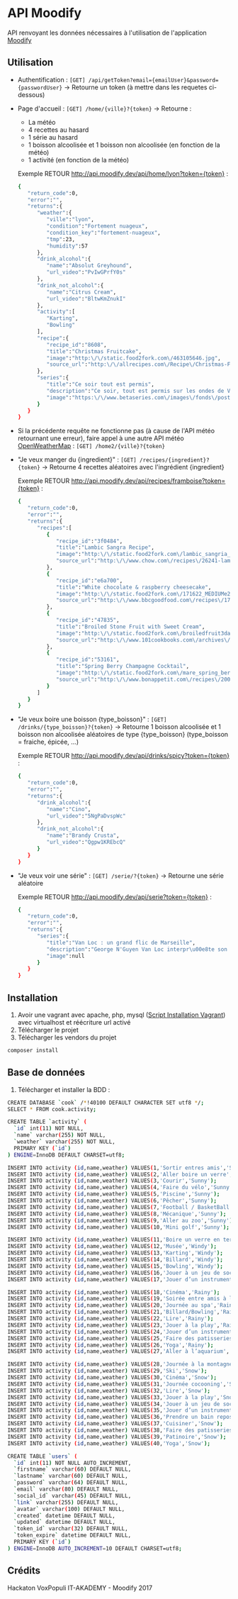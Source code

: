 # API Moodify

API renvoyant les données nécessaires à l'utilisation de l'application [Moodify](https://github.com/It-DreamTeam/Vox-Populi-Application)

## Utilisation

- Authentification : ```[GET] /api/getToken?email={emailUser}&password={passwordUser}```
    -> Retourne un token (à mettre dans les requetes ci-dessous)

- Page d'accueil : ```[GET] /home/{ville}?{token}```
    -> Retourne :
    - La météo
    - 4 recettes au hasard
    - 1 série au hasard
    - 1 boisson alcoolisée et 1 boisson non alcoolisée (en fonction de la météo)
    - 1 activité (en fonction de la météo)
    
    Exemple RETOUR http://api.moodify.dev/api/home/lyon?token={token} :
    ```bash
    {  
       "return_code":0,
       "error":"",
       "returns":{  
          "weather":{  
             "ville":"lyon",
             "condition":"Fortement nuageux",
             "condition_key":"fortement-nuageux",
             "tmp":23,
             "humidity":57
          },
          "drink_alcohol":{  
             "name":"Absolut Greyhound",
             "url_video":"PvIwGPrfY0s"
          },
          "drink_not_alcohol":{  
             "name":"Citrus Cream",
             "url_video":"BltwKmZnukI"
          },
          "activity":[  
             "Karting",
             "Bowling"
          ],
          "recipe":{  
             "recipe_id":"8608",
             "title":"Christmas Fruitcake",
             "image":"http:\/\/static.food2fork.com\/463105646.jpg",
             "source_url":"http:\/\/allrecipes.com\/Recipe\/Christmas-Fruitcake\/Detail.aspx"
          },
          "series":{  
             "title":"Ce soir tout est permis",
             "description":"Ce soir, tout est permis sur les ondes de V T\u00e9l\u00e9 ! L'\u00e9mission de vari\u00e9t\u00e9, anim\u00e9e de main de ma\u00eetre par \u00c9ric Salvail, permet \u00e0 des artistes de s'\u00e9clater en relevant des d\u00e9fis loufoques impliquant l'improvisation, le mime, le lip sync et m\u00eame la danse et la contorsion ! Sous la direction de l'animateur, les invit\u00e9s sont amen\u00e9s \u00e0 se d\u00e9passer et \u00e0 faire rire le public pr\u00e9sent en studio et \u00e0 la maison.",
             "image":"https:\/\/www.betaseries.com\/images\/fonds\/poster\/291294.jpg"
          }
       }
    }
    ```   
    
- Si la précédente requête ne fonctionne pas (à cause de l'API météo retournant une erreur), faire appel à une autre API météo [OpenWeatherMap](https://openweathermap.org/weather-conditions) : ```[GET] /home2/{ville}?{token}```

- "Je veux manger du {ingredient}" : ```[GET] /recipes/{ingredient}?{token}```
    -> Retourne 4 recettes aléatoires avec l'ingrédient {ingredient}
    
    Exemple RETOUR http://api.moodify.dev/api/recipes/framboise?token={token} :
    ```bash
    {  
       "return_code":0,
       "error":"",
       "returns":{  
          "recipes":[  
             {  
                "recipe_id":"3f0484",
                "title":"Lambic Sangra Recipe",
                "image":"http:\/\/static.food2fork.com\/lambic_sangria_6008fe5.jpg",
                "source_url":"http:\/\/www.chow.com\/recipes\/26241-lambic-sangria"
             },
             {  
                "recipe_id":"e6a700",
                "title":"White chocolate & raspberry cheesecake",
                "image":"http:\/\/static.food2fork.com\/171622_MEDIUMe2fc.jpg",
                "source_url":"http:\/\/www.bbcgoodfood.com\/recipes\/171622\/white-chocolate-and-raspberry-cheesecake"
             },
             {  
                "recipe_id":"47835",
                "title":"Broiled Stone Fruit with Sweet Cream",
                "image":"http:\/\/static.food2fork.com\/broiledfruit3dae.jpg",
                "source_url":"http:\/\/www.101cookbooks.com\/archives\/000178.html"
             },
             {  
                "recipe_id":"53161",
                "title":"Spring Berry Champagne Cocktail",
                "image":"http:\/\/static.food2fork.com\/mare_spring_berry_champagne_cocktail_hc2d0.jpg",
                "source_url":"http:\/\/www.bonappetit.com\/recipes\/2003\/04\/spring_berry_champagne_cocktail"
             }
          ]
       }
    }
    ```
    
- "Je veux boire une boisson {type_boisson}" : ```[GET] /drinks/{type_boisson}?{token}```
    -> Retourne 1 boisson alcoolisée et 1 boisson non alcoolisée aléatoires de type {type_boisson} (type_boisson = fraiche, épicée, ...)
    
    Exemple RETOUR http://api.moodify.dev/api/drinks/spicy?token={token} :
    ```bash
    {  
       "return_code":0,
       "error":"",
       "returns":{  
          "drink_alcohol":{  
             "name":"Cino",
             "url_video":"5NgPaDvspWc"
          },
          "drink_not_alcohol":{  
             "name":"Brandy Crusta",
             "url_video":"Qgpw1KREbcQ"
          }
       }
    }
    ```   
    
- "Je veux voir une série" : ```[GET] /serie/?{token}```
    -> Retourne une série aléatoire
    
    Exemple RETOUR http://api.moodify.dev/api/serie?token={token} :
    ```bash
    {  
       "return_code":0,
       "error":"",
       "returns":{  
          "series":{  
             "title":"Van Loc : un grand flic de Marseille",
             "description":"George N'Guyen Van Loc interpr\u00e8te son propre personnage, inspecteur puis commissaire de police \u00e0 Marseille, baptis\u00e9 \"Le Chinois\" par la mafia locale.",
             "image":null
          }
       }
    }
    ```  
    

## Installation

1. Avoir une vagrant avec apache, php, mysql ([Script Installation Vagrant](https://github.com/It-DreamTeam/Vox-Populi-Install)) avec virtualhost et réécriture url activé
2. Télécharger le projet
3. Télécharger les vendors du projet

```bash
composer install
```

## Base de données

1. Télécharger et installer la BDD :

```bash
CREATE DATABASE `cook` /*!40100 DEFAULT CHARACTER SET utf8 */;
SELECT * FROM cook.activity;
```

```bash
CREATE TABLE `activity` (
  `id` int(11) NOT NULL,
  `name` varchar(255) NOT NULL,
  `weather` varchar(255) NOT NULL,
  PRIMARY KEY (`id`)
) ENGINE=InnoDB DEFAULT CHARSET=utf8;
```

```bash
INSERT INTO activity (id,name,weather) VALUES(1,'Sortir entres amis','Sunny');
INSERT INTO activity (id,name,weather) VALUES(2,'Aller boire un verre','Sunny');
INSERT INTO activity (id,name,weather) VALUES(3,'Courir','Sunny');
INSERT INTO activity (id,name,weather) VALUES(4,'Faire du vélo','Sunny');
INSERT INTO activity (id,name,weather) VALUES(5,'Piscine','Sunny');
INSERT INTO activity (id,name,weather) VALUES(6,'Pêcher','Sunny');
INSERT INTO activity (id,name,weather) VALUES(7,'Football / BasketBall','Sunny');
INSERT INTO activity (id,name,weather) VALUES(8,'Mécanique','Sunny');
INSERT INTO activity (id,name,weather) VALUES(9,'Aller au zoo','Sunny');
INSERT INTO activity (id,name,weather) VALUES(10,'Mini golf','Sunny');

INSERT INTO activity (id,name,weather) VALUES(11,'Boire un verre en terrasse','Windy');
INSERT INTO activity (id,name,weather) VALUES(12,'Musée','Windy');
INSERT INTO activity (id,name,weather) VALUES(13,'Karting','Windy');
INSERT INTO activity (id,name,weather) VALUES(14,'Billard','Windy');
INSERT INTO activity (id,name,weather) VALUES(15,'Bowling','Windy');
INSERT INTO activity (id,name,weather) VALUES(16,'Jouer à un jeu de société','Windy');
INSERT INTO activity (id,name,weather) VALUES(17,'Jouer d’un instrument de musique','Windy');

INSERT INTO activity (id,name,weather) VALUES(18,'Cinéma','Rainy');
INSERT INTO activity (id,name,weather) VALUES(19,'Soirée entre amis à la maison','Rainy');
INSERT INTO activity (id,name,weather) VALUES(20,'Journée au spa','Rainy');
INSERT INTO activity (id,name,weather) VALUES(21,'Billard/Bowling','Rainy');
INSERT INTO activity (id,name,weather) VALUES(22,'Lire','Rainy');
INSERT INTO activity (id,name,weather) VALUES(23,'Jouer à la play','Rainy');
INSERT INTO activity (id,name,weather) VALUES(24,'Jouer d’un instrument de musique','Rainy');
INSERT INTO activity (id,name,weather) VALUES(25,'Faire des patisseries','Rainy');
INSERT INTO activity (id,name,weather) VALUES(26,'Yoga','Rainy');
INSERT INTO activity (id,name,weather) VALUES(27,'Aller à l’aquarium','Rainy');

INSERT INTO activity (id,name,weather) VALUES(28,'Journée à la montagne','Snow');
INSERT INTO activity (id,name,weather) VALUES(29,'Ski','Snow');
INSERT INTO activity (id,name,weather) VALUES(30,'Cinéma','Snow');
INSERT INTO activity (id,name,weather) VALUES(31,'Journée cocooning','Snow');
INSERT INTO activity (id,name,weather) VALUES(32,'Lire','Snow');
INSERT INTO activity (id,name,weather) VALUES(33,'Jouer à la play','Snow');
INSERT INTO activity (id,name,weather) VALUES(34,'Jouer à un jeu de société','Snow');
INSERT INTO activity (id,name,weather) VALUES(35,'Jouer d’un instrument de musique','Snow');
INSERT INTO activity (id,name,weather) VALUES(36,'Prendre un bain reposant','Snow');
INSERT INTO activity (id,name,weather) VALUES(37,'Cuisiner','Snow');
INSERT INTO activity (id,name,weather) VALUES(38,'Faire des patisseries','Snow');
INSERT INTO activity (id,name,weather) VALUES(39,'Patinoire','Snow');
INSERT INTO activity (id,name,weather) VALUES(40,'Yoga','Snow');
```

```bash
CREATE TABLE `users` (
  `id` int(11) NOT NULL AUTO_INCREMENT,
  `firstname` varchar(60) DEFAULT NULL,
  `lastname` varchar(60) DEFAULT NULL,
  `password` varchar(64) DEFAULT NULL,
  `email` varchar(80) DEFAULT NULL,
  `social_id` varchar(45) DEFAULT NULL,
  `link` varchar(255) DEFAULT NULL,
  `avatar` varchar(100) DEFAULT NULL,
  `created` datetime DEFAULT NULL,
  `updated` datetime DEFAULT NULL,
  `token_id` varchar(32) DEFAULT NULL,
  `token_expire` datetime DEFAULT NULL,
  PRIMARY KEY (`id`)
) ENGINE=InnoDB AUTO_INCREMENT=10 DEFAULT CHARSET=utf8;
```


## Crédits

Hackaton VoxPopuli IT-AKADEMY - Moodify 2017